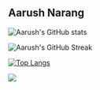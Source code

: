 ## Aarush Narang


![Aarush's GitHub stats](https://github-readme-stats.vercel.app/api?username=aarush-narang&show_icons=true&theme=nord&hide_border=true)

![Aarush's GitHub Streak](https://github-readme-streak-stats.herokuapp.com/?theme=dark&user=aarush-narang&hide_border=true)

[![Top Langs](https://github-readme-stats.vercel.app/api/top-langs/?username=aarush-narang&layout=compact&theme=nord&hide_border=true)](https://github.com/aarush-narang/github-readme-stats)


![](https://komarev.com/ghpvc/?username=aarush-narang)
